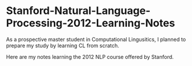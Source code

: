 # Stanford-Natural-Language-Processing-2012-Learning-Notes
As a prospective master student in Computational Lingusitics, I planned to prepare my study by learning CL from scratch.

Here are my notes learning the 2012 NLP course offered by Stanford.
